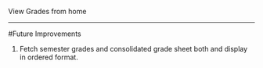 View Grades from home


-------------------------------------

#Future Improvements
1. Fetch semester grades and consolidated grade sheet both and display in ordered format.
